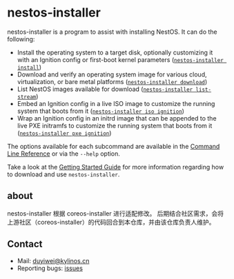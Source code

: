 # nestos-installer

nestos-installer is a program to assist with installing NestOS. It can do the following:

* Install the operating system to a target disk, optionally customizing it
  with an Ignition config or first-boot kernel parameters
  ([`nestos-installer install`](docs/cmd/install.md))
* Download and verify an operating system image for various cloud,
  virtualization, or bare metal platforms ([`nestos-installer download`](docs/cmd/download.md))
* List NestOS images available for download
  ([`nestos-installer list-stream`](docs/cmd/list-stream.md))
* Embed an Ignition config in a live ISO image to customize the running
  system that boots from it ([`nestos-installer iso ignition`](docs/cmd/iso.md))
* Wrap an Ignition config in an initrd image that can be appended to the
  live PXE initramfs to customize the running system that boots from it
  ([`nestos-installer pxe ignition`](docs/cmd/pxe.md))

The options available for each subcommand are available in the
[Command Line Reference](docs/cmd.md) or via the `--help` option.

Take a look at the [Getting Started Guide](docs/getting-started.md) for more
information regarding how to download and use `nestos-installer`.

## about

nestos-installer 根据 coreos-installer 进行适配修改。
后期结合社区需求，会将上游社区（coreos-installer）的代码回合到本仓库，并由该仓库负责人维护。

## Contact

- Mail: duyiwei@kylinos.cn
- Reporting bugs: [issues](https://gitee.com/openeuler/nestos-installer/issues/new)


